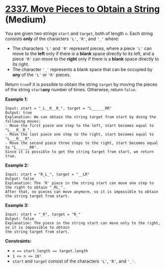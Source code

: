 # [2337. Move Pieces to Obtain a String][link] (Medium)

[link]: https://leetcode.com/problems/move-pieces-to-obtain-a-string/

You are given two strings `start` and `target`, both of length `n`. Each string consists **only** of
the characters `'L'`, `'R'`, and `'_'` where:

- The characters `'L'` and `'R'` represent pieces, where a piece `'L'` can move to the **left** only
if there is a **blank** space directly to its left, and a piece `'R'` can move to the **right** only
if there is a **blank** space directly to its right.
- The character `'_'` represents a blank space that can be occupied by **any** of the `'L'` or `'R'`
pieces.

Return `true`if it is possible to obtain the string `target` by moving the pieces of the string
`start`**any** number of times. Otherwise, return `false`.

**Example 1:**

```
Input: start = "_L__R__R_", target = "L______RR"
Output: true
Explanation: We can obtain the string target from start by doing the following moves:
- Move the first piece one step to the left, start becomes equal to "L___R__R_".
- Move the last piece one step to the right, start becomes equal to "L___R___R".
- Move the second piece three steps to the right, start becomes equal to "L______RR".
Since it is possible to get the string target from start, we return true.
```

**Example 2:**

```
Input: start = "R_L_", target = "__LR"
Output: false
Explanation: The 'R' piece in the string start can move one step to the right to obtain "_RL_".
After that, no pieces can move anymore, so it is impossible to obtain the string target from start.
```

**Example 3:**

```
Input: start = "_R", target = "R_"
Output: false
Explanation: The piece in the string start can move only to the right, so it is impossible to obtain
the string target from start.
```

**Constraints:**

- `n == start.length == target.length`
- `1 <= n <= 10⁵`
- `start` and `target` consist of the characters `'L'`, `'R'`, and `'_'`.
